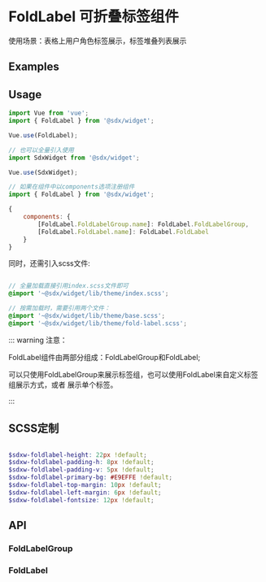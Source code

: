 # FoldLabel 可折叠标签组件

使用场景：表格上用户角色标签展示，标签堆叠列表展示

## Examples

<Common-BasicUsage>
<widget-fold-label-index></widget-fold-label-index>
  <highlight-code slot="codeText" lang="vue">
    <template>
      <SdxwFoldLabelGroup :list="list"></SdxwFoldLabelGroup>
      <p>
          <SdxwFoldLabelGroup :list="list" mode="inline"></SdxwFoldLabelGroup>
      </p>
      <p>
          <SdxwFoldLabelGroup :list="list3" mode="inline"></SdxwFoldLabelGroup>
      </p>
      <p>
          <SdxwFoldLabelGroup :list="list" mode="inline" type="default"></SdxwFoldLabelGroup>
      </p>
    </template>
  </highlight-code>
  </Common-BasicUsage>
  
## Usage

```js
import Vue from 'vue';
import { FoldLabel } from '@sdx/widget';

Vue.use(FoldLabel);

// 也可以全量引入使用
import SdxWidget from '@sdx/widget';

Vue.use(SdxWidget);

// 如果在组件中以components选项注册组件
import { FoldLabel } from '@sdx/widget';

{
    components: {
        [FoldLabel.FoldLabelGroup.name]: FoldLabel.FoldLabelGroup,
        [FoldLabel.FoldLabel.name]: FoldLabel.FoldLabel
    }
}
```

同时，还需引入scss文件:

```scss

// 全量加载直接引用index.scss文件即可
@import '~@sdx/widget/lib/theme/index.scss';

// 按需加载时，需要引用两个文件：
@import '~@sdx/widget/lib/theme/base.scss';
@import '~@sdx/widget/lib/theme/fold-label.scss';

```

::: warning 注意：

FoldLabel组件由两部分组成：FoldLabelGroup和FoldLabel;

可以只使用FoldLabelGroup来展示标签组，也可以使用FoldLabel来自定义标签组展示方式，或者
展示单个标签。

:::

## SCSS定制

```scss

$sdxw-foldlabel-height: 22px !default;
$sdxw-foldlabel-padding-h: 8px !default;
$sdxw-foldlabel-padding-v: 5px !default;
$sdxw-foldlabel-primary-bg: #E9EFFE !default;
$sdxw-foldlabel-top-margin: 10px !default;
$sdxw-foldlabel-left-margin: 6px !default;
$sdxw-foldlabel-fontsize: 12px !default;
```

## API

### FoldLabelGroup

<widget-fold-label-groupApi />

### FoldLabel

<widget-fold-label-api />